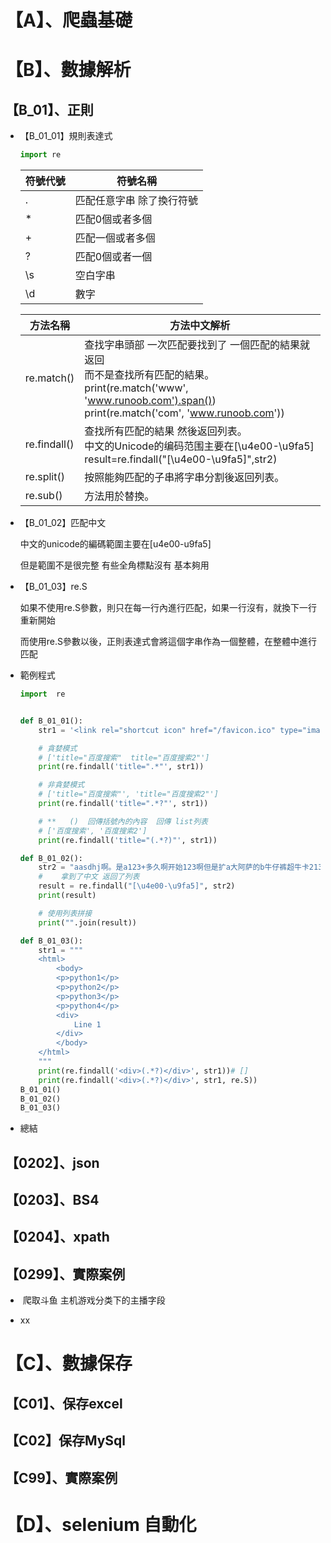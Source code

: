 # 【A】、爬蟲基礎





# 【B】、數據解析

## 【B_01】、正則

- 【B_01_01】規則表達式

  ```python
  import re
  ```

  | 符號代號 | 符號名稱                  |
  | -------- | ------------------------- |
  | .        | 匹配任意字串 除了換行符號 |
  | *        | 匹配0個或者多個           |
  | +        | 匹配一個或者多個          |
  | ?        | 匹配0個或者一個           |
  | \s       | 空白字串                  |
  | \d       | 數字                      |

  | 方法名稱     | 方法中文解析                                                 |
  | ------------ | ------------------------------------------------------------ |
  | re.match()   | 查找字串頭部 一次匹配要找到了 一個匹配的結果就返回<br />而不是查找所有匹配的結果。<br />print(re.match('www', 'www.runoob.com').span()) <br />print(re.match('com', 'www.runoob.com')) |
  | re.findall() | 查找所有匹配的結果 然後返回列表。<br />中文的Unicode的编码范围主要在[\u4e00-\u9fa5]<br />result=re.findall("[\u4e00-\u9fa5]",str2) |
  | re.split()   | 按照能夠匹配的子串將字串分割後返回列表。                     |
  | re.sub()     | 方法用於替換。                                               |


- 【B_01_02】匹配中文

  中文的unicode的編碼範圍主要在[u4e00-u9fa5]

  但是範圍不是很完整 有些全角標點沒有 基本夠用

  

- 【B_01_03】re.S

  如果不使用re.S參數，則只在每一行內進行匹配，如果一行沒有，就換下一行重新開始

  

  而使用re.S參數以後，正則表達式會將這個字串作為一個整體，在整體中進行匹配

  

- 範例程式

  ```python
  import  re
  
  
  def B_01_01():
      str1 = '<link rel="shortcut icon" href="/favicon.ico" type="image/x-icon" /><link rel="search" type="application/opensearchdescription+xml" href="/content-search.xml" title="百度搜索"  title="百度搜索2" />'
  
      # 貪婪模式
      # ['title="百度搜索"  title="百度搜索2"']
      print(re.findall('title=".*"', str1))
  
      # 非貪婪模式
      # ['title="百度搜索"', 'title="百度搜索2"']
      print(re.findall('title=".*?"', str1))
  
      # **   ()  回傳括號內的內容  回傳 list列表
      # ['百度搜索', '百度搜索2']
      print(re.findall('title="(.*?)"', str1))
  
  def B_01_02():
      str2 = "aasdhj啊。是a123+多久啊开始123啊但是扩a大阿萨的b牛仔裤超牛卡21312"
      #    拿到了中文 返回了列表
      result = re.findall("[\u4e00-\u9fa5]", str2)
      print(result)
  
      # 使用列表拼接
      print("".join(result))
  
  def B_01_03():
      str1 = """ 
      <html>
          <body>
          <p>python1</p>
          <p>python2</p>
          <p>python3</p>
          <p>python4</p>
          <div>
              Line 1
          </div>
          </body>
      </html>
      """
      print(re.findall('<div>(.*?)</div>', str1))# []
      print(re.findall('<div>(.*?)</div>', str1, re.S))
  B_01_01()
  B_01_02()
  B_01_03()
  ```

- 總結



## 【0202】、json



## 【0203】、BS4



## 【0204】、xpath



## 【0299】、實際案例

- ​	爬取斗鱼 主机游戏分类下的主播字段

  

- xx

# 【C】、數據保存

## 【C01】、保存excel

## 【C02】保存MySql

## 【C99】、實際案例



# 【D】、selenium	自動化

